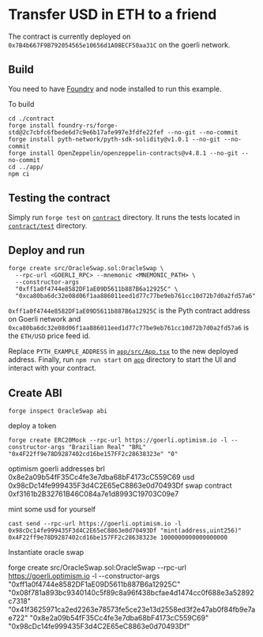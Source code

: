 # Transfer USD in ETH to a friend

The contract is currently deployed on `0x7B4b667F9B792054565e10656d1A08ECF50aa31C` on the goerli network.

## Build

You need to have [Foundry](https://getfoundry.sh/) and node installed to run this example.

To build

```
cd ./contract
forge install foundry-rs/forge-std@2c7cbfc6fbede6d7c9e6b17afe997e3fdfe22fef --no-git --no-commit
forge install pyth-network/pyth-sdk-solidity@v1.0.1 --no-git --no-commit
forge install OpenZeppelin/openzeppelin-contracts@v4.8.1 --no-git --no-commit
cd ../app/
npm ci
```

## Testing the contract

Simply run `forge test` on [`contract`](./contract) directory. It runs the tests located in
[`contract/test`](./contract/test) directory.

## Deploy and run

```
forge create src/OracleSwap.sol:OracleSwap \
  --rpc-url <GOERLI_RPC> --mnemonic <MNEMONIC_PATH> \
  --constructor-args
  "0xff1a0f4744e8582DF1aE09D5611b887B6a12925C" \
  "0xca80ba6dc32e08d06f1aa886011eed1d77c77be9eb761cc10d72b7d0a2fd57a6"
```

`0xff1a0f4744e8582DF1aE09D5611b887B6a12925C` is the Pyth contract address on Goerli network and
`0xca80ba6dc32e08d06f1aa886011eed1d77c77be9eb761cc10d72b7d0a2fd57a6` is the `ETH/USD` price feed id.

Replace `PYTH_EXAMPLE_ADDRESS` in [`app/src/App.tsx`](./app/src/App.tsx) to the new deployed address.
Finally, run `npm run start` on [`app`](./app) directory to start the UI and interact with your contract.



## Create ABI

```
forge inspect OracleSwap abi
```

deploy a token

```
forge create ERC20Mock --rpc-url https://goerli.optimism.io -l --constructor-args "Brazilian Real" "BRL" "0x4F22ff9e78D9287402cd16be157FF2c28638323e" "0"
```

optimism goerli addresses
brl 0x8e2a09b54fF35Cc4fe3e7dba68bF4173cC559C69
usd 0x98cDc14fe999435F3d4C2E65eC8863e0d70493Df
swap contract 0xf3161b2B32761B46C084a7e1d8993C19703C09e7

mint some usd for yourself
```
cast send --rpc-url https://goerli.optimism.io -l 0x98cDc14fe999435F3d4C2E65eC8863e0d70493Df "mint(address,uint256)" 0x4F22ff9e78D9287402cd16be157FF2c28638323e 1000000000000000000
```


Instantiate oracle swap

forge create src/OracleSwap.sol:OracleSwap --rpc-url https://goerli.optimism.io -l --constructor-args "0xff1a0f4744e8582DF1aE09D5611b887B6a12925C" "0x08f781a893bc9340140c5f89c8a96f438bcfae4d1474cc0f688e3a52892c7318" "0x41f3625971ca2ed2263e78573fe5ce23e13d2558ed3f2e47ab0f84fb9e7ae722" "0x8e2a09b54fF35Cc4fe3e7dba68bF4173cC559C69" "0x98cDc14fe999435F3d4C2E65eC8863e0d70493Df"